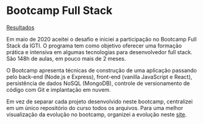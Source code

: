 # Bootcamp Full Stack

<a target="_blank" href="https://testtzlaffe.github.io/bootcamp-fullstack-igti/">Resultados</a>

Em maio de 2020 aceitei o desafio e iniciei a participação no Bootcamp
Full Stack da IGTI. O programa tem como objetivo oferecer uma formação
prática e intensiva em algumas tecnologias para desenvolvedor full
stack. São 148h de aulas, em pouco mais de 2 meses.

O Bootcamp apresenta técnicas de construção de uma aplicação passando
pelo back-end (Node.js e Express), front-end (vanilla JavaScript e
React), persistência de dados NoSQL (MongoDB), controle de
versionamento de código com Git e implantação em nuvem.

Em vez de separar cada projeto desenvolvido neste bootcamp, centralizei em um único repositório do curso todos os arquivos. Para uma melhor visualização da evolução no bootcamp, organizei a evolução neste <a target="_blank" href="https://testtzlaffe.github.io/bootcamp-fullstack-igti/">site</a>.
